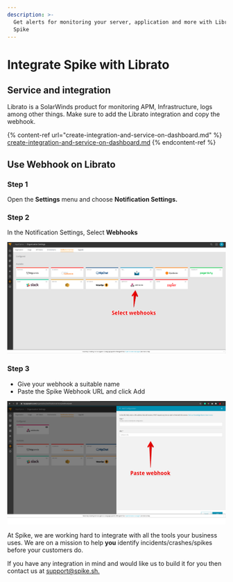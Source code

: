 ```yaml
---
description: >-
  Get alerts for monitoring your server, application and more with Librato and
  Spike
---
```


# Integrate Spike with Librato

## Service and integration

Librato is a SolarWinds product for monitoring APM, Infrastructure, logs among other things. Make sure to add the Librato integration and copy the webhook. 

{% content-ref url="create-integration-and-service-on-dashboard.md" %}
[create-integration-and-service-on-dashboard.md](create-integration-and-service-on-dashboard.md)
{% endcontent-ref %}

## Use Webhook on Librato 

### Step 1

Open the **Settings** menu and choose **Notification Settings.**

### **Step 2**

In the Notification Settings, Select **Webhooks**

![Select Webhook Option](../.gitbook/assets/librato-1.png)

### Step 3

* Give your webhook a suitable name
* Paste the Spike Webhook URL and click Add 

![Paste Spike Webhook](../.gitbook/assets/librato-2.png)

At Spike, we are working hard to integrate with all the tools your business uses. We are on a mission to help **you** identify incidents/crashes/spikes before your customers do.

If you have any integration in mind and would like us to build it for you then contact us at [support@spike.sh.](mailto:support@spike.sh)
